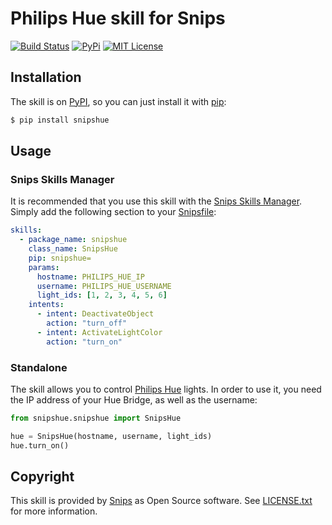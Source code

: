 # Philips Hue skill for Snips

[![Build Status](https://travis-ci.org/snipsco/snips-skill-hue.svg)](https://travis-ci.org/snipsco/snips-skill-hue)
[![PyPi](https://img.shields.io/pypi/v/snipshue.svg)](https://img.shields.io/pypi/v/snipshue.svg)
[![MIT License](https://img.shields.io/badge/license-MIT-blue.svg)](https://raw.githubusercontent.com/snipsco/snips-skill-hue/master/LICENSE.txt)

## Installation

The skill is on [PyPI](https://pypi.python.org/pypi/snipshue), so you can just install it with [pip](http://www.pip-installer.org):

```sh
$ pip install snipshue
```

## Usage

### Snips Skills Manager

It is recommended that you use this skill with the [Snips Skills Manager](https://github.com/snipsco/snipsskills). Simply add the following section to your [Snipsfile](https://github.com/snipsco/snipsskills/wiki/The-Snipsfile):

```yaml
skills:
  - package_name: snipshue
    class_name: SnipsHue
    pip: snipshue=
    params:
      hostname: PHILIPS_HUE_IP
      username: PHILIPS_HUE_USERNAME
      light_ids: [1, 2, 3, 4, 5, 6]
    intents:
      - intent: DeactivateObject
        action: "turn_off"
      - intent: ActivateLightColor
        action: "turn_on"
```      

### Standalone

The skill allows you to control [Philips Hue](http://www2.meethue.com/) lights. In order to use it, you need the IP address of your Hue Bridge, as well as the username:

```python
from snipshue.snipshue import SnipsHue

hue = SnipsHue(hostname, username, light_ids) 
hue.turn_on()
```

## Copyright

This skill is provided by [Snips](https://www.snips.ai) as Open Source software. See [LICENSE.txt](https://github.com/snipsco/snips-skill-hue/blob/master/LICENSE.txt) for more information.
